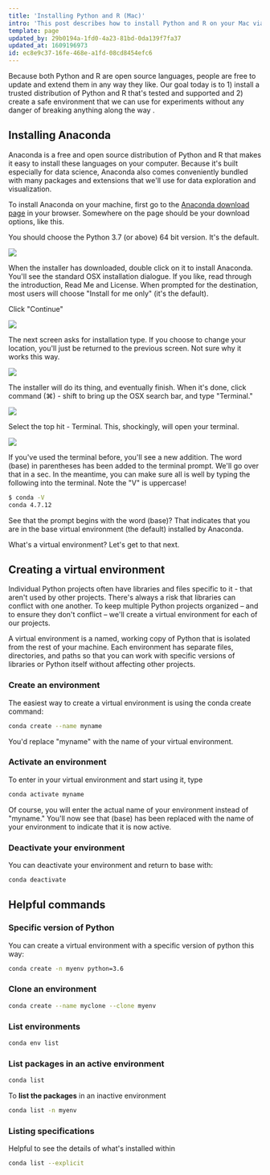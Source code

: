 ```yaml
---
title: 'Installing Python and R (Mac)'
intro: 'This post describes how to install Python and R on your Mac via a special distribution called Anaconda. If you are using Windows, there''s a separate post that describes installation on your machine.'
template: page
updated_by: 29b0194a-1fd0-4a23-81bd-0da139f7fa37
updated_at: 1609196973
id: ec8e9c37-16fe-468e-a1fd-08cd8454efc6
---
```

Because both Python and R are open source languages, people are free to update and extend them in any way they like. Our goal today is to 1) install a trusted distribution of Python and R that's tested and supported and 2) create a safe environment that we can use for experiments without any danger of breaking anything along the way .

## Installing Anaconda
Anaconda is a free and open source distribution of Python and R that makes it easy to install these languages on your computer. Because it's built especially for data science, Anaconda also comes conveniently bundled with many packages and extensions that we'll use for data exploration and visualization.

To install Anaconda on your machine, first go to the [Anaconda download page](https://www.anaconda.com/distribution/) in your browser. Somewhere on the page should be your download options, like this.

You should choose the Python 3.7 (or above) 64 bit version. It's the default.

![](/img/cookbook/install-r-mac/anacondamacinstall1.png)


When the installer has downloaded, double click on it to install Anaconda. You'll see the standard OSX installation dialogue. If you like, read through the introduction, Read Me and License. When prompted for the destination, most users will choose "Install for me only" (it's the default).

Click "Continue"

![](/img/cookbook/install-r-mac/anacondamacinstall2.png)

The next screen asks for installation type. If you choose to change your location, you'll just be returned to the previous screen. Not sure why it works this way.

![](/img/cookbook/install-r-mac/anacondamacinstall4.png)

The installer will do its thing, and eventually finish. When it's done, click command (⌘) - shift to bring up the OSX search bar, and type "Terminal."

![](/img/cookbook/install-r-mac/anacondamacinstall3.png)

Select the top hit - Terminal. This, shockingly, will open your terminal.

![](/img/cookbook/install-r-mac/anacondamacinstall5.png)

If you've used the terminal before, you'll see a new addition. The word (base) in parentheses has been added to the terminal prompt. We'll go over that in a sec. In the meantime, you can make sure all is well by typing the following into the terminal. Note the "V" is uppercase!

```bash
$ conda -V
conda 4.7.12
```

See that the prompt begins with the word (base)? That indicates that you are in the base virtual environment (the default) installed by Anaconda.

What's a virtual environment? Let's get to that next.

## Creating a virtual environment
Individual Python projects often have libraries and files specific to it - that aren't used by other projects. There's always a risk that libraries can conflict with one another. To keep multiple Python projects organized – and to ensure they don't conflict – we'll create a virtual environment for each of our projects.

A virtual environment is a named, working copy of Python that is isolated from the rest of your machine. Each environment has separate files, directories, and paths so that you can work with specific versions of libraries or Python itself without affecting other projects.

### Create an environment

The easiest way to create a virtual environment is using the conda create command:

```bash
conda create --name myname
```

You'd replace "myname" with the name of your virtual environment.

### Activate an environment
To enter in your virtual environment and start using it, type

```bash
conda activate myname
```

Of course, you will enter the actual name of your environment instead of "myname." You'll now see that (base) has been replaced with the name of your environment to indicate that it is now active.

### Deactivate your environment

You can deactivate your environment and return to base with:

```bash
conda deactivate
```

## Helpful commands
### Specific version of Python
You can create a virtual environment with a specific version of python this way:

```bash
conda create -n myenv python=3.6
```
### Clone an environment
```bash
conda create --name myclone --clone myenv
```
### List environments
```bash
conda env list
```
### List packages in an active environment
```bash
conda list
```
To **list the packages** in an inactive environment
```bash
conda list -n myenv
```
### Listing specifications
Helpful to see the details of what's installed within

```bash
conda list --explicit
```